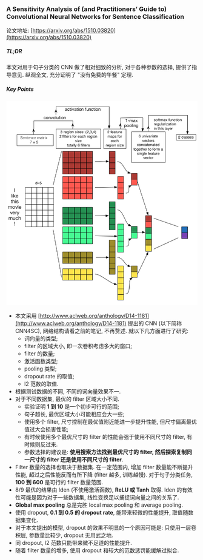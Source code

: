 ### A Sensitivity Analysis of (and Practitioners’ Guide to) Convolutional Neural Networks for Sentence Classification

论文地址: [https://arxiv.org/abs/1510.03820](https://arxiv.org/abs/1510.03820)

##### TL;DR

本文对用于句子分类的 CNN 做了相对细致的分析, 对于各种参数的选择, 提供了指导意见. 纵观全文, 充分证明了 "没有免费的午餐" 定理.

##### Key Points

![1l-cnn4sc.png](../../img/1l-cnn4sc.png)

* 本文采用 [http://www.aclweb.org/anthology/D14-1181](http://www.aclweb.org/anthology/D14-1181) 提出的 CNN (以下简称 CNN4SC), 网络结构请看之前的笔记, 不再赘述. 就以下几方面进行了研究:
    * 词向量的类型;
    * filter 的区域大小, 即一次卷积考虑多大的窗口;
    * filter 的数量;
    * 激活函数类型;
    * pooling 类型;
    * dropout rate 的取值;
    * l2 范数的取值.
* 根据测试数据的不同, 不同的词向量效果不一.
* 对于不同数据集, 最优的 filter 区域大小不同.
    * 实验证明 **1 到 10** 是一个初步可行的范围;
    * 句子越长, 最优区域大小可能相应会大一些;
    * 使用多个 filter, 尺寸控制在最优值附近能进一步提升性能, 但尺寸偏离最优值过大会损害性能;
    * 有时候使用多个最优尺寸的 filter 的性能会强于使用不同尺寸的 filter, 有时候则反过来.
    * 参数选择的建议是: **使用搜索方法找到最优尺寸的 filter, 然后探索复制同一尺寸的 filter 还是使用不同尺寸的 filter**.
* Filter 数量的选择也取决于数据集. 在一定范围内, 增加 filter 数量能不断提升性能, 超过之后性能反而有所下降 (filter 越多, 训练越慢). 对于句子分类任务, **100 到 600** 是可行的 filter 数量范围.
* 8/9 最优的结果由 Iden (不使用激活函数), **ReLU 或 Tanh** 取得. Iden 的有效性可能是因为对于一些数据集, 线性变换足以捕捉词向量之间的关系了.
* **Global max pooling** 总是完胜 local max pooling 和 average pooling.
* 使用 dropout, **0.1 到 0.5 的 dropout rate**, 能带来轻微的性能提升, 取值随数据集变化.
* 对于本文提出的模型, dropout 的效果不明显的一个原因可能是: 只使用一层卷积层, 参数量比较少, dropout 无用武之地.
* 同 dropout, l2 范数只能带来微不足道的性能提升.
* 随着 filter 数量的增多, 使用 dropout 和较大的范数惩罚能缓解过拟合.
